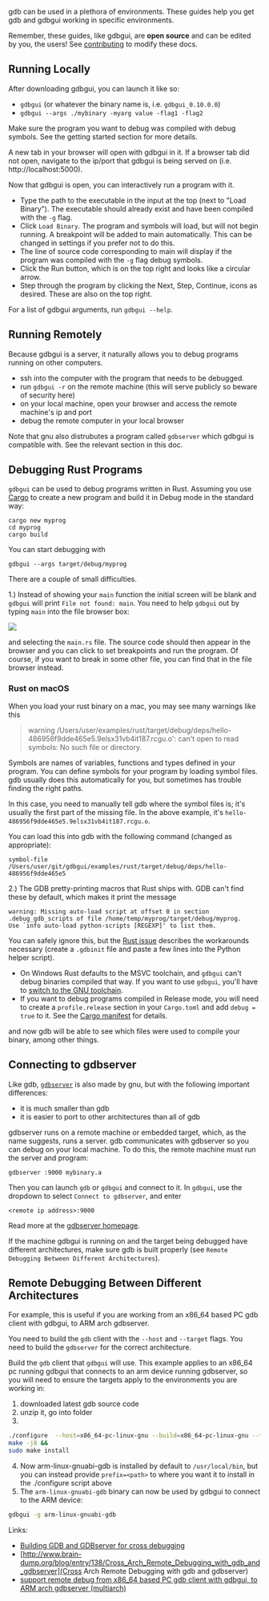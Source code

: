 gdb can be used in a plethora of environments. These guides help you get gdb and gdbgui working in specific environments.

Remember, these guides, like gdbgui, are **open source** and can be edited by you, the users! See [contributing](contributing) to modify these docs.

## Running Locally

After downloading gdbgui, you can launch it like so:

* `gdbgui` (or whatever the binary name is, i.e. `gdbgui_0.10.0.0`)
* `gdbgui --args ./mybinary -myarg value -flag1 -flag2`

Make sure the program you want to debug was compiled with debug symbols. See the getting started section for more details.

A new tab in your browser will open with gdbgui in it. If a browser tab did not open, navigate to the ip/port that gdbgui is being served on (i.e. http://localhost:5000).

Now that gdbgui is open, you can interactively run a program with it.
* Type the path to the executable in the input at the top (next to "Load Binary"). The executable should already exist and have been compiled with the `-g` flag.
* Click `Load Binary`. The program and symbols will load, but will not begin running. A breakpoint will be added to main automatically. This can be changed in settings if you prefer not to do this.
* The line of source code corresponding to main will display if the program was compiled with the `-g` flag debug symbols.
* Click the Run button, which is on the top right and looks like a circular arrow.
* Step through the program by clicking the Next, Step, Continue, icons as desired. These are also on the top right.

For a list of gdbgui arguments, run `gdbgui --help`.

## Running Remotely
Because gdbgui is a server, it naturally allows you to debug programs running on other computers.

* ssh into the computer with the program that needs to be debugged.
* run `gdbgui -r` on the remote machine (this will serve publicly so beware of security here)
* on your local machine, open your browser and access the remote machine's ip and port
* debug the remote computer in your local browser

Note that gnu also distrubutes a program called `gdbserver` which gdbgui is compatible with. See the relevant section in this doc.

## Debugging Rust Programs

`gdbgui` can be used to debug programs written in Rust. Assuming you use [Cargo](https://doc.rust-lang.org/stable/cargo/) to create a new program
and build it in Debug mode in the standard way:

```
cargo new myprog
cd myprog
cargo build
```

You can start debugging with

```
gdbgui --args target/debug/myprog
```

There are a couple of small difficulties.

1.) Instead of showing your `main` function the initial screen will be blank and `gdbgui` will print `File not found: main`.
You need to help `gdbgui` out by typing `main` into the file browser box:

![](https://raw.githubusercontent.com/cs01/gdbgui/master/screenshots/rust_main.png)

and selecting the `main.rs` file. The source code should then appear in the browser and you can click to set breakpoints
and run the program. Of course, if you want to break in some other file, you can find that in the file browser instead.

### Rust on macOS

When you load your rust binary on a mac, you may see many warnings like this

> warning /Users/user/examples/rust/target/debug/deps/hello-486956f9dde465e5.9elsx31vb4it187.rcgu.o': can't open to read symbols: No such file or directory.

Symbols are names of variables, functions and types defined in your program. You can define symbols for your program by loading symbol files. gdb usually does this automatically for you, but sometimes has trouble finding the right paths.

In this case, you need to manually tell gdb where the symbol files is; it's usually the first part of the missing file. In the above example, it's `hello-486956f9dde465e5.9elsx31vb4it187.rcgu.o`.

You can load this into gdb with the following command (changed as appropriate):

```
symbol-file /Users/user/git/gdbgui/examples/rust/target/debug/deps/hello-486956f9dde465e5
```

2.) The GDB pretty-printing macros that Rust ships with. GDB can't find these by default, which makes it print the message

```
warning: Missing auto-load script at offset 0 in section .debug_gdb_scripts of file /home/temp/myprog/target/debug/myprog.
Use `info auto-load python-scripts [REGEXP]' to list them.
```

You can safely ignore this, but the [Rust issue](https://github.com/rust-lang/rust/issues/33159#issuecomment-384073290)
describes the workarounds necessary (create a `.gdbinit` file and paste a few lines into the Python helper script).

* On Windows Rust defaults to the MSVC toolchain, and `gdbgui` can't debug binaries compiled that way. If you want to use `gdbgui`, you'll have to [switch to the GNU toolchain](https://github.com/rust-lang-nursery/rustup.rs#working-with-rust-on-windows).
* If you want to debug programs compiled in Release mode, you will need to create a `profile.release` section in your
  `Cargo.toml` and add `debug = true` to it. See the [Cargo manifest](https://doc.rust-lang.org/stable/cargo/reference/manifest.html) for details.

and now gdb will be able to see which files were used to compile your binary, among other things.


## Connecting to gdbserver
Like gdb, [`gdbserver`](https://sourceware.org/gdb/onlinedocs/gdb/Server.html) is also made by gnu, but with the following important differences:

* it is much smaller than gdb
* it is easier to port to other architectures than all of gdb

gdbserver runs on a remote machine or embedded target, which, as the name suggests, runs a server. gdb communicates with gdbserver so you can debug on your local machine. To do this, the remote machine must run the server and program:

`gdbserver :9000 mybinary.a`

Then you can launch `gdb` or `gdbgui` and connect to it. In `gdbgui`, use the dropdown to select `Connect to gdbserver`, and enter

`<remote ip address>:9000`

Read more at the [gdbserver homepage](https://sourceware.org/gdb/onlinedocs/gdb/Server.html).

If the machine gdbgui is running on and the target being debugged have different architectures, make sure gdb is built properly (see `Remote Debugging Between Different Architectures`).

## Remote Debugging Between Different Architectures

For example, this is useful if you are working from an x86_64 based PC gdb client with gdbgui, to ARM arch gdbserver.

You need to build the `gdb` client with the `--host` and `--target` flags. You need to build the `gdbserver` for the correct architecture.

Build the `gdb` client that `gdbgui` will use. This example applies to an x86_64 pc running gdbgui that connects to an arm device running gdbserver, so you will need to ensure the targets apply to the environments you are working in:

1. downloaded latest gdb source code
2. unzip it, go into folder
3.
```bash
./configure  --host=x86_64-pc-linux-gnu --build=x86_64-pc-linux-gnu --target=arm-linux-gnuabi &&
make -j8 &&
sudo make install
```
4. Now arm-linux-gnuabi-gdb is installed by default to `/usr/local/bin`, but you can instead provide `prefix=<path>` to where you want it to install in the ./configure script above
5. The `arm-linux-gnuabi-gdb` binary can now be used by gdbgui to connect to the ARM device:

```bash
gdbgui -g arm-linux-gnuabi-gdb
```

Links:
* [Building GDB and GDBserver for cross debugging](https://sourceware.org/gdb/wiki/BuildingCrossGDBandGDBserver)
* [http://www.brain-dump.org/blog/entry/138/Cross_Arch_Remote_Debugging_with_gdb_and_gdbserver](Cross Arch Remote Debugging with gdb and gdbserver)
* [support remote debug from x86_64 based PC gdb client with gdbgui, to ARM arch gdbserver (multiarch)](https://github.com/cs01/gdbgui/issues/237)
